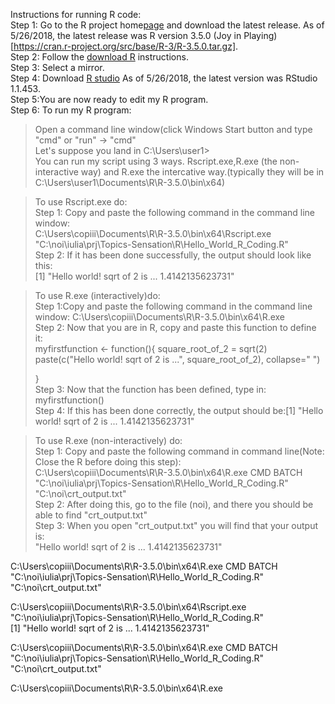 Instructions for running R code:  
Step 1: Go to the R project home[page](https://www.r-project.org/) and download the latest release. As of 5/26/2018, the latest release was R version 3.5.0 (Joy in Playing)[https://cran.r-project.org/src/base/R-3/R-3.5.0.tar.gz].  
Step 2: Follow the [download R](https://cran.r-project.org/mirrors.html) instructions.  
Step 3: Select a mirror.  
Step 4: Download [R studio](https://www.rstudio.com/products/rstudio/download/#download) As of 5/26/2018, the latest version was RStudio 1.1.453.  
Step 5:You are now ready to edit my R program.  
Step 6: To run my R program:  
 > Open a command line window(click  Windows Start button and type "cmd" or "run" -> "cmd"   
 > Let's suppose you land in C:\Users\user1>  
 > You can run my script using 3 ways. Rscript.exe,R.exe (the non-interactive way) and R.exe the intercative way.(typically they will be in C:\Users\user1\Documents\R\R-3.5.0\bin\x64\)
 
 > To use Rscript.exe do: 	
 > Step 1: Copy and paste the following command in the command line window:  
  C:\Users\copiii\Documents\R\R-3.5.0\bin\x64\Rscript.exe "C:\noi\iulia\prj\Topics-Sensation\R\Hello_World_R_Coding.R"  
 > Step 2: If it has been done successfully, the output should look like this:    
  [1] "Hello world! sqrt of 2 is ... 1.4142135623731"   
 
 > To use R.exe (interactively)do:         
 > Step 1:Copy and paste the following command in the command line window: C:\Users\copiii\Documents\R\R-3.5.0\bin\x64\R.exe  
 > Step 2: Now that you are in R, copy and paste this function to define it:         
myfirstfunction <- function(){
		square_root_of_2 = sqrt(2)
    paste(c("Hello world! sqrt of 2 is ...", square_root_of_2), collapse=" ")
 >
 >
 > }    
 > Step 3: Now that the function has been defined, type in: myfirstfunction()            
 > Step 4: If this has been done correctly, the output should be:[1] "Hello world! sqrt of 2 is ... 1.4142135623731"   
 
 > To use R.exe (non-interactively) do:          
 > Step 1: Copy and paste the following command in command line(Note: Close the R before doing this step):      
C:\Users\copiii\Documents\R\R-3.5.0\bin\x64\R.exe CMD BATCH "C:\noi\iulia\prj\Topics-Sensation\R\Hello_World_R_Coding.R" "C:\noi\crt_output.txt"   
 > Step 2: After doing this, go to the file (noi), and there you should be able to find "crt_output.txt"  
 > Step 3: When you open "crt_output.txt" you will find that your output is:    
"Hello world! sqrt of 2 is ... 1.4142135623731"





C:\Users\copiii\Documents\R\R-3.5.0\bin\x64\R.exe CMD BATCH "C:\noi\iulia\prj\Topics-Sensation\R\Hello_World_R_Coding.R" "C:\noi\crt_output.txt"






C:\Users\copiii\Documents\R\R-3.5.0\bin\x64\Rscript.exe "C:\noi\iulia\prj\Topics-Sensation\R\Hello_World_R_Coding.R"  
[1] "Hello world! sqrt of 2 is ... 1.4142135623731"

C:\Users\copiii\Documents\R\R-3.5.0\bin\x64\R.exe CMD BATCH "C:\noi\iulia\prj\Topics-Sensation\R\Hello_World_R_Coding.R" "C:\noi\crt_output.txt"

C:\Users\copiii\Documents\R\R-3.5.0\bin\x64\R.exe